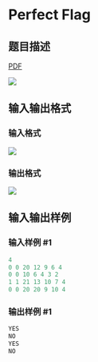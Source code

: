# Perfect Flag

## 题目描述

[problemUrl]: https://uva.onlinejudge.org/index.php?option=com_onlinejudge&Itemid=8&category=861&page=show_problem&problem=4759

[PDF](https://uva.onlinejudge.org/external/128/p12894.pdf)

![](https://cdn.luogu.com.cn/upload/vjudge_pic/UVA12894/c9f16ff589f732e759fcd026033558ff75a782f9.png)

## 输入输出格式

### 输入格式

![](https://cdn.luogu.com.cn/upload/vjudge_pic/UVA12894/22b4d73d109cb90917bbfa5b821d0dc87c2815d3.png)

### 输出格式

![](https://cdn.luogu.com.cn/upload/vjudge_pic/UVA12894/94fe28e0f8bd38661dc9e831ed76bfd48bc48437.png)

## 输入输出样例

### 输入样例 #1

```cpp
4
0 0 20 12 9 6 4
0 0 10 6 4 3 2
1 1 21 13 10 7 4
0 0 20 20 9 10 4
```


### 输出样例 #1

```cpp
YES
NO
YES
NO
```


